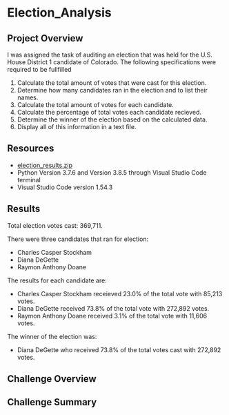 # Election_Analysis

## Project Overview
I was assigned the task of auditing an election that was held for the U.S. House District 1 candidate of Colorado. The following specifications were required to be fullfilled

1. Calculate the total amount of votes that were cast for this election.
2. Determine how many candidates ran in the election and to list their names.
3. Calculate the total amount of votes for each candidate.
4. Calculate the percentage of total votes each candidate recieved.
5. Determine the winner of the election based on the calculated data.
6. Display all of this information in a text file.

## Resources
  - [election_results.zip](https://github.com/K-Beadle/Election_Analysis/files/6216768/election_results.zip)
  - Python Version 3.7.6 and Version 3.8.5 through Visual Studio Code terminal
  - Visual Studio Code version 1.54.3

## Results

Total election votes cast: 369,711.

There were three candidates that ran for election:
  - Charles Casper Stockham
  - Diana DeGette
  - Raymon Anthony Doane

The results for each candidate are:
  - Charles Casper Stockham receieved 23.0% of the total vote with 85,213 votes.
  - Diana DeGette received 73.8% of the total vote with 272,892 votes.
  - Raymon Anthony Doane received 3.1% of the total vote with 11,606 votes.

The winner of the election was:
  - Diana DeGette who received 73.8% of the total votes cast with 272,892 votes.

## Challenge Overview

## Challenge Summary
